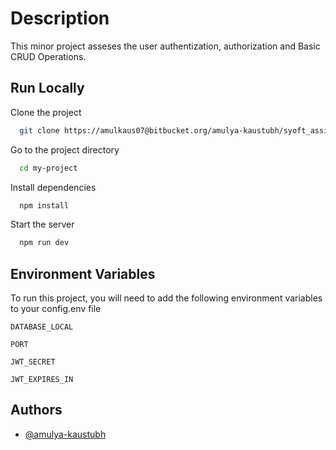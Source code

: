 # Description

This minor project asseses the user authentization, authorization and Basic CRUD Operations.

## Run Locally

Clone the project

```bash
  git clone https://amulkaus07@bitbucket.org/amulya-kaustubh/syoft_assignment.git
```

Go to the project directory

```bash
  cd my-project
```

Install dependencies

```bash
  npm install
```

Start the server

```bash
  npm run dev
```

## Environment Variables

To run this project, you will need to add the following environment variables to your config.env file

`DATABASE_LOCAL`

`PORT`

`JWT_SECRET`

`JWT_EXPIRES_IN`

## Authors

-   [@amulya-kaustubh](https://www.github.com/octokatherine)
